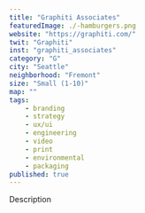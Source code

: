 ```yaml
---
title: "Graphiti Associates"
featuredImage: ./-hamburgers.png
website: "https://graphiti.com/"
twit: "Graphiti"
inst: "graphiti_associates"
category: "G"
city: "Seattle"
neighborhood: "Fremont"
size: "Small (1-10)"
map: ""
tags:
    - branding
    - strategy
    - ux/ui
    - engineering
    - video
    - print
    - environmental
    - packaging
published: true
---
```


Description
